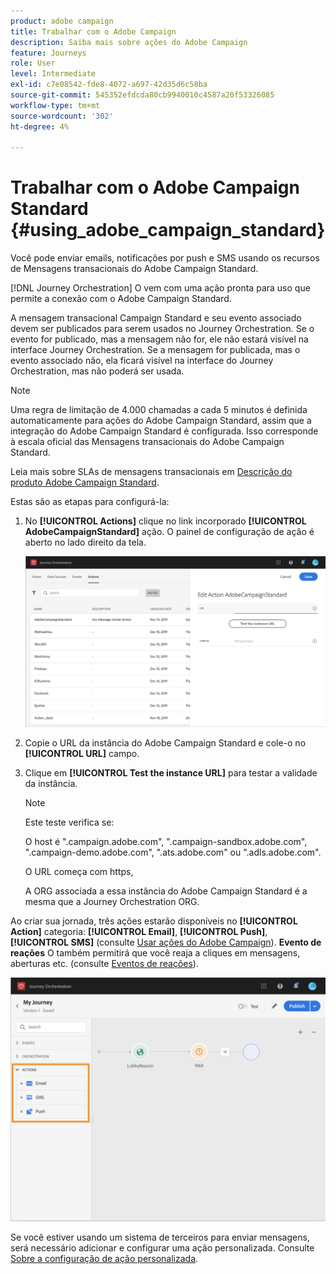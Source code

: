 ```yaml
---
product: adobe campaign
title: Trabalhar com o Adobe Campaign
description: Saiba mais sobre ações do Adobe Campaign
feature: Journeys
role: User
level: Intermediate
exl-id: c7e08542-fde8-4072-a697-42d35d6c58ba
source-git-commit: 545352efdcda80cb9940010c4587a20f53326085
workflow-type: tm+mt
source-wordcount: '302'
ht-degree: 4%

---
```


# Trabalhar com o Adobe Campaign Standard {#using_adobe_campaign_standard}

Você pode enviar emails, notificações por push e SMS usando os recursos de Mensagens transacionais do Adobe Campaign Standard.

[!DNL Journey Orchestration] O vem com uma ação pronta para uso que permite a conexão com o Adobe Campaign Standard.

A mensagem transacional Campaign Standard e seu evento associado devem ser publicados para serem usados no Journey Orchestration. Se o evento for publicado, mas a mensagem não for, ele não estará visível na interface Journey Orchestration. Se a mensagem for publicada, mas o evento associado não, ela ficará visível na interface do Journey Orchestration, mas não poderá ser usada.

>[!NOTE]
>
>Uma regra de limitação de 4.000 chamadas a cada 5 minutos é definida automaticamente para ações do Adobe Campaign Standard, assim que a integração do Adobe Campaign Standard é configurada. Isso corresponde à escala oficial das Mensagens transacionais do Adobe Campaign Standard.
>
>Leia mais sobre SLAs de mensagens transacionais em [Descrição do produto Adobe Campaign Standard](https://helpx.adobe.com/legal/product-descriptions/campaign-standard.html).

Estas são as etapas para configurá-la:

1. No **[!UICONTROL Actions]** clique no link incorporado **[!UICONTROL AdobeCampaignStandard]** ação. O painel de configuração de ação é aberto no lado direito da tela.

   ![](../assets/actioncampaign.png)

1. Copie o URL da instância do Adobe Campaign Standard e cole-o no **[!UICONTROL URL]** campo.

1. Clique em **[!UICONTROL Test the instance URL]** para testar a validade da instância.

   >[!NOTE]
   >
   >Este teste verifica se:
   >
   >O host é &quot;.campaign.adobe.com&quot;, &quot;.campaign-sandbox.adobe.com&quot;, &quot;.campaign-demo.adobe.com&quot;, &quot;.ats.adobe.com&quot; ou &quot;.adls.adobe.com&quot;.
   >
   >O URL começa com https,
   >
   >A ORG associada a essa instância do Adobe Campaign Standard é a mesma que a Journey Orchestration ORG.

Ao criar sua jornada, três ações estarão disponíveis no **[!UICONTROL Action]** categoria: **[!UICONTROL Email]**, **[!UICONTROL Push]**, **[!UICONTROL SMS]** (consulte [Usar ações do Adobe Campaign](../building-journeys/using-adobe-campaign-actions.md)). **Evento de reações** O também permitirá que você reaja a cliques em mensagens, aberturas etc. (consulte [Eventos de reações](../building-journeys/reaction-events.md)).

![](../assets/journey58.png)

Se você estiver usando um sistema de terceiros para enviar mensagens, será necessário adicionar e configurar uma ação personalizada. Consulte [Sobre a configuração de ação personalizada](../action/about-custom-action-configuration.md).
